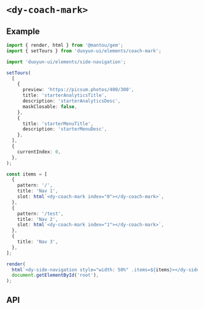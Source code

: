 # `<dy-coach-mark>`

## Example

<gbp-sandpack dependencies="@mantou/gem,duoyun-ui">

```ts
import { render, html } from '@mantou/gem';
import { setTours } from 'duoyun-ui/elements/coach-mark';

import 'duoyun-ui/elements/side-navigation';

setTours(
  [
    {
      preview: 'https://picsum.photos/400/300',
      title: 'starterAnalyticsTitle',
      description: 'starterAnalyticsDesc',
      maskClosable: false,
    },
    {
      title: 'starterMenuTitle',
      description: 'starterMenuDesc',
    },
  ],
  {
    currentIndex: 0,
  },
);

const items = [
  {
    pattern: '/',
    title: 'Nav 1',
    slot: html`<dy-coach-mark index="0"></dy-coach-mark>`,
  },
  {
    pattern: '/test',
    title: 'Nav 2',
    slot: html`<dy-coach-mark index="1"></dy-coach-mark>`,
  },
  {
    title: 'Nav 3',
  },
];

render(
  html`<dy-side-navigation style="width: 50%" .items=${items}></dy-side-navigation>`,
  document.getElementById('root'),
);
```

</gbp-sandpack>

## API

<gbp-api src="/src/elements/coach-mark.ts"></gbp-api>
